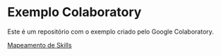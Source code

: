 # Exemplo Colaboratory
Este é um repositório com o exemplo criado pelo Google Colaboratory.

[Mapeamento de Skills](/skills.ipynb)
